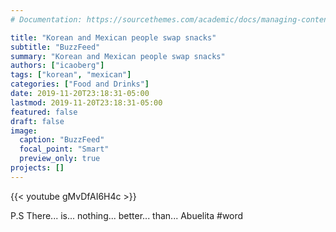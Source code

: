 ```yaml
---
# Documentation: https://sourcethemes.com/academic/docs/managing-content/

title: "Korean and Mexican people swap snacks"
subtitle: "BuzzFeed"
summary: "Korean and Mexican people swap snacks"
authors: ["icaoberg"]
tags: ["korean", "mexican"]
categories: ["Food and Drinks"]
date: 2019-11-20T23:18:31-05:00
lastmod: 2019-11-20T23:18:31-05:00
featured: false
draft: false
image:
  caption: "BuzzFeed"
  focal_point: "Smart"
  preview_only: true
projects: []
---
```


{{< youtube gMvDfAI6H4c >}}

P.S There... is... nothing... better... than... Abuelita #word
